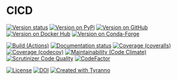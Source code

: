 # CICD

[![Version status](https://img.shields.io/pypi/status/cicd?label=Status)](https://pypi.org/project/cicd)<!--<< :tyranno: [![Version status](https://img.shields.io/pypi/status/${.name}?label=Status)](https://pypi.org/project/${.name}) -->
[![Version on PyPi](https://badgen.net/pypi/v/cicd?label=PyPi)](https://pypi.org/project/cicd)<!--<< :tyranno: [![Version on PyPi](https://badgen.net/pypi/v/${.name}?label=PyPi -->
[![Version on GitHub](https://badgen.net/github/release/dmyersturnbull/cicd/stable?label=GitHub)](https://github.com/dmyersturnbull/cicd/releases)<!--<< :tyranno: [![Version on GitHub](https://badgen.net/github/release/${.frag}/stable?label=GitHub)](${.link.repo}/releases) -->
[![Version on Docker Hub](https://img.shields.io/docker/v/dmyersturnbull/cicd?color=green&label=Docker%20Hub)](https://hub.docker.com/repository/docker/dmyersturnbull/tyranno)<!--<< :tyranno: [![Version on Docker Hub](https://img.shields.io/docker/v/dmyersturnbull/cicd?color=green&label=Docker%20Hub)](https://hub.docker.com/repository/docker/${.frag}) -->
[![Version on Conda-Forge](https://img.shields.io/conda/vn/conda-forge/cicd?label=Conda-Forge)](https://anaconda.org/conda-forge/tyranno) <!--<< :tyranno: [![Version on Conda-Forge](https://img.shields.io/conda/vn/conda-forge/${.name}?label=Conda-Forge)](https://anaconda.org/conda-forge/${T.name})\ -->


[![Build (Actions)](https://img.shields.io/github/actions/workflow/status/dmyersturnbull/cicd/maintest?label=Tests)](https://github.com/dmyersturnbull/cicd/actions)<!--<< :tyranno: [![Build (Actions)](https://img.shields.io/github/workflow/status/${T.name}/${.org}/maintest?label=Tests)](${.link.url}/actions) -->
[![Documentation status](https://readthedocs.org/projects/cicd/badge)](https://cicd.readthedocs.io/en/stable/)<!--<< :tyranno: [![Documentation status](${.link.url}/badge)](${.link.docs}) -->
[![Coverage (coveralls)](https://badgen.net/coveralls/c/github/dmyersturnbull/cicd?label=Coveralls)](https://coveralls.io/github/dmyersturnbull/cicd?branch=main)<!--<< :tyranno: [![Coverage (coveralls)](https://badgen.net/coveralls/c/github/${T.name}/${.name}?label=Coveralls)](https://coveralls.io/github/${.frag}?branch=main) -->
[![Coverage (codecov)](https://badgen.net/codecov/c/github/dmyersturnbull/cicd?label=CodeCov)](https://codecov.io/gh/dmyersturnbull/cicd) <!--<< :tyranno: [![Coverage (codecov)](https://badgen.net/codecov/c/github/${.frag}?label=CodeCov)](https://codecov.io/gh/${.frag})\ -->
[![Maintainability (Code Climate)](https://badgen.net/codeclimate/maintainability/dmyersturnbull/cicd)](https://codeclimate.com/github/dmyersturnbull/cicd/maintainability)<!--<< :tyranno: [![Maintainability (Code Climate)](https://badgen.net/codeclimate/maintainability/${.frag})](https://codeclimate.com/github/${.frag}/maintainability) -->
[![Scrutinizer Code Quality](https://scrutinizer-ci.com/g/dmyersturnbull/cicd/badges/quality-score.png?b=main)](https://scrutinizer-ci.com/g/dmyersturnbull/cicd/?branch=main)<!--<< :tyranno: [![Scrutinizer Code Quality](https://scrutinizer-ci.com/g/${.frag}/badges/quality-score.png?b=main)](https://scrutinizer-ci.com/g/${.frag}/?branch=main) -->
[![CodeFactor](https://www.codefactor.io/repository/github/dmyersturnbull/cicd/badge)](https://www.codefactor.io/repository/github/dmyersturnbull/cicd)<!--<< :tyranno: [![CodeFactor](https://www.codefactor.io/repository/github/${.frag}/badge)](https://www.codefactor.io/repository/github/${.frag}) -->

[![License](https://badgen.net/pypi/license/cicd?label=License)](https://opensource.org/licenses/Apache-2.0)<!--<< :tyranno: [![License](https://badgen.net/pypi/license/${.name}?label=License)](${.license.url}) -->
[![DOI](https://zenodo.org/badge/DOI/10.5281/zenodo.4485186.svg)](https://doi.org/10.5281/zenodo.4485186)<!--<< :tyranno: [![DOI](https://zenodo.org/badge/DOI/${.doi}.svg)](https://doi.org/${.doi}) -->
[![Created with Tyranno](https://img.shields.io/badge/Created_with-Tyranno-0000ff.svg)](https://github.com/dmyersturnbull/cicd)<!--<< :tyranno: [![Created with ${.Name}](https://img.shields.io/badge/Created_with-${.Name}-0000ff.svg)](https://github.com/${.frag}) -->
